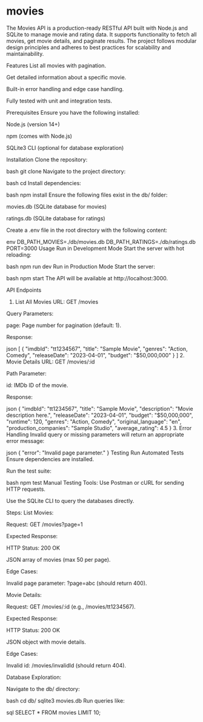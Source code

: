 # movies
The Movies API is a production-ready RESTful API built with Node.js and SQLite to manage movie and rating data. It supports functionality to fetch all movies, get movie details, and paginate results. The project follows modular design principles and adheres to best practices for scalability and maintainability.

Features
List all movies with pagination.

Get detailed information about a specific movie.

Built-in error handling and edge case handling.

Fully tested with unit and integration tests.

Prerequisites
Ensure you have the following installed:

Node.js (version 14+)

npm (comes with Node.js)

SQLite3 CLI (optional for database exploration)

Installation
Clone the repository:

bash
git clone <repository-url>
Navigate to the project directory:

bash
cd <project-folder>
Install dependencies:

bash
npm install
Ensure the following files exist in the db/ folder:

movies.db (SQLite database for movies)

ratings.db (SQLite database for ratings)

Create a .env file in the root directory with the following content:

env
DB_PATH_MOVIES=./db/movies.db
DB_PATH_RATINGS=./db/ratings.db
PORT=3000
Usage
Run in Development Mode
Start the server with hot reloading:

bash
npm run dev
Run in Production Mode
Start the server:

bash
npm start
The API will be available at http://localhost:3000.

API Endpoints
1. List All Movies
URL: GET /movies

Query Parameters:

page: Page number for pagination (default: 1).

Response:

json
[
  {
    "imdbId": "tt1234567",
    "title": "Sample Movie",
    "genres": "Action, Comedy",
    "releaseDate": "2023-04-01",
    "budget": "$50,000,000"
  }
]
2. Movie Details
URL: GET /movies/:id

Path Parameter:

id: IMDb ID of the movie.

Response:

json
{
  "imdbId": "tt1234567",
  "title": "Sample Movie",
  "description": "Movie description here.",
  "releaseDate": "2023-04-01",
  "budget": "$50,000,000",
  "runtime": 120,
  "genres": "Action, Comedy",
  "original_language": "en",
  "production_companies": "Sample Studio",
  "average_rating": 4.5
}
3. Error Handling
Invalid query or missing parameters will return an appropriate error message:

json
{
  "error": "Invalid page parameter."
}
Testing
Run Automated Tests
Ensure dependencies are installed.

Run the test suite:

bash
npm test
Manual Testing
Tools:
Use Postman or cURL for sending HTTP requests.

Use the SQLite CLI to query the databases directly.

Steps:
List Movies:

Request: GET /movies?page=1

Expected Response:

HTTP Status: 200 OK

JSON array of movies (max 50 per page).

Edge Cases:

Invalid page parameter: ?page=abc (should return 400).

Movie Details:

Request: GET /movies/:id (e.g., /movies/tt1234567).

Expected Response:

HTTP Status: 200 OK

JSON object with movie details.

Edge Cases:

Invalid id: /movies/invalidId (should return 404).

Database Exploration:

Navigate to the db/ directory:

bash
cd db/
sqlite3 movies.db
Run queries like:

sql
SELECT * FROM movies LIMIT 10;
